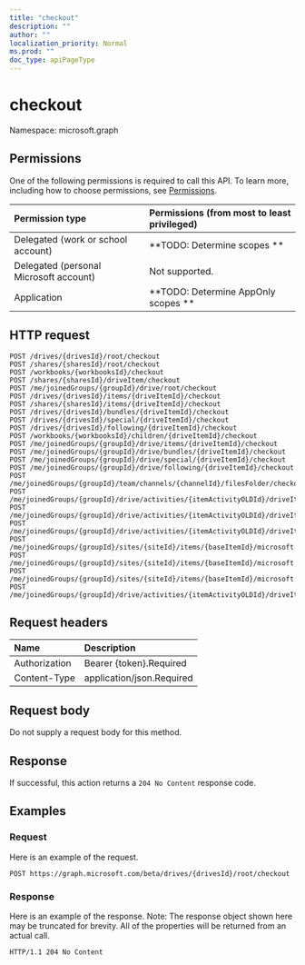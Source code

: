 ```yaml
---
title: "checkout"
description: ""
author: ""
localization_priority: Normal
ms.prod: ""
doc_type: apiPageType
---
```


# checkout

Namespace: microsoft.graph



## Permissions
One of the following permissions is required to call this API. To learn more, including how to choose permissions, see [Permissions](/concepts/permissions-reference.md).

|Permission type|Permissions (from most to least privileged)|
|:---|:---|
|Delegated (work or school account)|**TODO: Determine scopes **|
|Delegated (personal Microsoft account)|Not supported.|
|Application|**TODO: Determine AppOnly scopes **|

## HTTP request
<!-- {
  "blockType": "ignored"
}
-->
``` http
POST /drives/{drivesId}/root/checkout
POST /shares/{sharesId}/root/checkout
POST /workbooks/{workbooksId}/checkout
POST /shares/{sharesId}/driveItem/checkout
POST /me/joinedGroups/{groupId}/drive/root/checkout
POST /drives/{drivesId}/items/{driveItemId}/checkout
POST /shares/{sharesId}/items/{driveItemId}/checkout
POST /drives/{drivesId}/bundles/{driveItemId}/checkout
POST /drives/{drivesId}/special/{driveItemId}/checkout
POST /drives/{drivesId}/following/{driveItemId}/checkout
POST /workbooks/{workbooksId}/children/{driveItemId}/checkout
POST /me/joinedGroups/{groupId}/drive/items/{driveItemId}/checkout
POST /me/joinedGroups/{groupId}/drive/bundles/{driveItemId}/checkout
POST /me/joinedGroups/{groupId}/drive/special/{driveItemId}/checkout
POST /me/joinedGroups/{groupId}/drive/following/{driveItemId}/checkout
POST /me/joinedGroups/{groupId}/team/channels/{channelId}/filesFolder/checkout
POST /me/joinedGroups/{groupId}/drive/activities/{itemActivityOLDId}/driveItem/checkout
POST /me/joinedGroups/{groupId}/drive/activities/{itemActivityOLDId}/driveItem/listItem/driveItem/checkout
POST /me/joinedGroups/{groupId}/drive/activities/{itemActivityOLDId}/driveItem/children/{driveItemId}/checkout
POST /me/joinedGroups/{groupId}/sites/{siteId}/items/{baseItemId}/microsoft.graph.sharedDriveItem/root/checkout
POST /me/joinedGroups/{groupId}/sites/{siteId}/items/{baseItemId}/microsoft.graph.sharedDriveItem/driveItem/checkout
POST /me/joinedGroups/{groupId}/sites/{siteId}/items/{baseItemId}/microsoft.graph.sharedDriveItem/items/{driveItemId}/checkout
POST /me/joinedGroups/{groupId}/drive/activities/{itemActivityOLDId}/driveItem/analytics/itemActivityStats/{itemActivityStatId}/activities/{itemActivityId}/driveItem/checkout
```

## Request headers
|Name|Description|
|:---|:---|
|Authorization|Bearer {token}.Required|
|Content-Type|application/json.Required|

## Request body
Do not supply a request body for this method.

## Response
If successful, this action returns a `204 No Content` response code.

## Examples

### Request
Here is an example of the request.
<!-- {
  "blockType": "request",
  "name": "driveitem_checkout"
}
-->
``` http
POST https://graph.microsoft.com/beta/drives/{drivesId}/root/checkout
```

### Response
Here is an example of the response. Note: The response object shown here may be truncated for brevity. All of the properties will be returned from an actual call.
<!-- {
  "blockType": "response",
  "truncated": true
}
-->
``` http
HTTP/1.1 204 No Content
```

